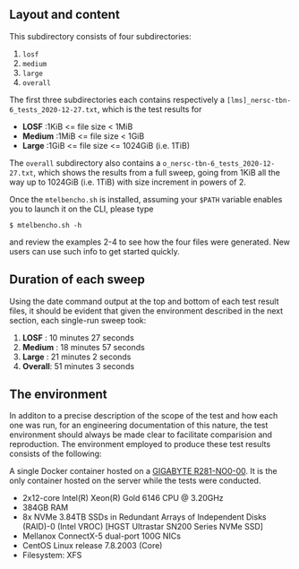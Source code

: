 ## Layout and content

This subdirectory consists of four subdirectories:
1. `losf`
2. `medium`
3. `large`
4. `overall` 

The first three subdirectories each contains respectively a
`[lms]_nersc-tbn-6_tests_2020-12-27.txt`, which is the test results for

* **LOSF**   :1KiB <= file size < 1MiB
* **Medium** :1MiB <= file size < 1GiB
* **Large**  :1GiB <= file size <= 1024GiB (i.e. 1TiB)

The `overall` subdirectory also contains a
`o_nersc-tbn-6_tests_2020-12-27.txt`, which shows the results from a
full sweep, going from 1KiB all the way up to
1024GiB (i.e. 1TiB) with size increment in powers of 2.

Once the `mtelbencho.sh` is installed, assuming your `$PATH` variable
enables you to launch it on the CLI, please type 

`$ mtelbencho.sh -h` 

and review the examples 2-4 to see how the four files were generated.
New users can use such info to get started quickly.

## Duration of each sweep

Using the date command output at the top and bottom of each test result files,
it should be evident that given the environment described in the next section,
each single-run sweep took:
1. **LOSF**   : 10 minutes 27 seconds
2. **Medium** : 18 minutes 57 seconds
3. **Large**  : 21 minutes 2 seconds
4. **Overall**: 51 minutes 3 seconds

## The environment

In additon to a precise description of the scope of the test and
how each one was run, for an engineering documentation of this nature,
the test environment should always be made clear to facilitate
comparision and reproduction.  The environment employed to produce
these test results consists of the following:

A single Docker container hosted on a [GIGABYTE
R281-NO0-00](https://www.gigabyte.com/us/Rack-Server/R281-NO0-rev-400#ov).
It is the only container hosted on the server while the tests were
conducted.

* 2x12-core Intel(R) Xeon(R) Gold 6146 CPU @ 3.20GHz
* 384GB RAM
* 8x NVMe 3.84TB SSDs in Redundant Arrays of Independent Disks
  (RAID)-0 (Intel VROC) [HGST Ultrastar SN200 Series NVMe SSD]
* Mellanox ConnectX-5 dual-port 100G NICs
* CentOS Linux release 7.8.2003 (Core)
* Filesystem: XFS
